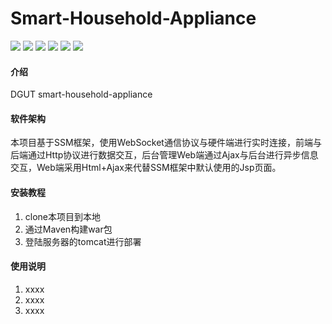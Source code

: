 # Smart-Household-Appliance
![](https://img.shields.io/badge/JDK-JDK1.8-brightgreen) 
![](https://img.shields.io/badge/Spring-v4.1.3-brightgreen)
![](https://img.shields.io/badge/Maven-v3.6.1-brightgreen)
![](https://img.shields.io/badge/MySql-v5.1.47-blue)
![](https://img.shields.io/badge/Tomcat-v7.0.103-blue)
![](https://img.shields.io/badge/Author-Andrew%20Cheung-lightgrey)

#### 介绍
DGUT smart-household-appliance

#### 软件架构
本项目基于SSM框架，使用WebSocket通信协议与硬件端进行实时连接，前端与后端通过Http协议进行数据交互，后台管理Web端通过Ajax与后台进行异步信息交互，Web端采用Html+Ajax来代替SSM框架中默认使用的Jsp页面。


#### 安装教程

1.  clone本项目到本地
2.  通过Maven构建war包
3.  登陆服务器的tomcat进行部署

#### 使用说明

1.  xxxx
2.  xxxx
3.  xxxx


